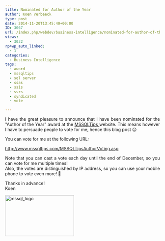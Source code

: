 ```yaml
---
title: Nominated for Author of the Year
author: Koen Verbeeck
type: post
date: 2014-11-20T13:45:40+00:00
ID: 3067
url: /index.php/webdev/business-intelligence/nominated-for-author-of-the-year/
views:
  - 3032
rp4wp_auto_linked:
  - 1
categories:
  - Business Intelligence
tags:
  - award
  - mssqltips
  - sql server
  - ssas
  - ssis
  - ssrs
  - syndicated
  - vote

---
```

<p style="text-align: justify">
  I have the great pleasure to announce that I have been nominated for the "Author of the Year" award at the <a href="http://www.mssqltips.com/">MSSQLTips </a>website. This means however I have to persuade people to vote for me, hence this blog post 😉
</p>

<p style="text-align: justify">
  You can vote for me at the following URL:
</p>

<p style="text-align: justify">
  <a href="http://www.mssqltips.com/MSSQLTipsAuthorVoting.asp">http://www.mssqltips.com/MSSQLTipsAuthorVoting.asp</a>
</p>

<p style="text-align: justify">
  Note that you can cast a vote each day until the end of December, so you can vote for me multiple times!<br /> Also, the votes are distinguished by IP address, so you can use your mobile phone to vote even more! 🙂
</p>

<p style="text-align: justify">
  Thanks in advance!<br /> Koen
</p>

<p style="text-align: justify">
  <a href="http://www.mssqltips.com/MSSQLTipsAuthorVoting.asp"><img class="alignnone size-full wp-image-3068" src="https://lessthandot.z19.web.core.windows.net/wp-content/uploads/2014/11/mssql_logo.jpg" alt="mssql_logo" width="224" height="133" /></a>
</p>